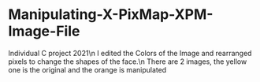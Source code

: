 # Manipulating-X-PixMap-XPM-Image-File
Individual C project 2021\n
I edited the Colors of the Image and rearranged pixels to change the shapes of the face.\n
There are 2 images, the yellow one is the original and the orange is manipulated
